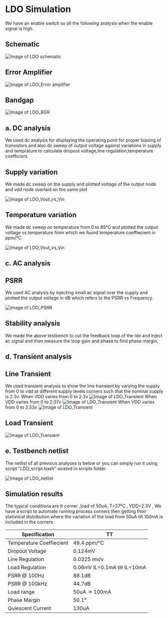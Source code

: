 # LDO Simulation

We have an enable switch so all the following analysis when the enable signal is high.

## Schematic

![Image of LDO schematic](https://github.com/mabrains/Analog_blocks/blob/main/Analog_Blocks/LDO/Images/LDO_v2/Testbench_schematic.png)

## Error Amplifier 

![Image of LDO_Error amplifier](https://github.com/mabrains/Analog_blocks/blob/main/Analog_Blocks/LDO/Images/LDO_v2/Error_Amp.png)

## Bandgap

![Image of LDO_BGR](https://github.com/mabrains/Analog_blocks/blob/main/Analog_Blocks/LDO/Images/LDO_v2/Bandgap_symbol.png)


## a. DC analysis

We used dc analysis for displaying the operating point for proper biasing of transistors and also dc sweep of output voltage against variations in supply and temprature to calculate dropout voltage,line regulation,temperature coefficient.

## Supply variation
We made dc sweep on the supply and plotted voltage of the output node and vdd node overlaid on the same plot

![Image of LDO_Vout_vs_Vin](https://github.com/mabrains/Analog_blocks/blob/main/Analog_Blocks/LDO/Images/LDO_v2/dcsweep.png)

## Temperature variation
We made dc sweep on temperature from 0 to 85°C and plotted the output voltage vs temperature from which we found temperature coeffiecient in ppm/°C.

![Image of LDO_Vout_vs_Vin](https://github.com/mabrains/Analog_blocks/blob/main/Analog_Blocks/LDO/Images/LDO_v2/tempsweep.png)

## c. AC analysis
## PSRR
We used AC analysis by injecting small ac signal over the supply and plotted the output voltage in dB which refers to the PSRR vs Frequency.

![Image of LDO_PSRR](https://github.com/mabrains/Analog_blocks/blob/main/Analog_Blocks/LDO/Images/LDO_v2/psrr.png)
## Stability analysis
We made the above testbench to cut the feedback loop of the ldo and inject ac signal and then measure the loop gain and phase to find phase margin.
## d. Transient analysis

## Line Transient 
We used transient analysis to show the line transient by varying the supply from 0 to vdd at different supply levels corners such that the nominal supply is 2.3v.
When VDD varies from 0 to 2.3v
![Image of LDO_Transient](https://github.com/mabrains/Analog_blocks/blob/main/Analog_Blocks/LDO/Images/LDO_v2/tran2.3v.png)
When VDD varies from 0 to 2.07v
![Image of LDO_Transient](https://github.com/mabrains/Analog_blocks/blob/main/Analog_Blocks/LDO/Images/LDO_v2/tran2.1v.png)
When VDD varies from 0 to 2.53v
![Image of LDO_Transient](https://github.com/mabrains/Analog_blocks/blob/main/Analog_Blocks/LDO/Images/LDO_v2/tran2.5v.png)
## Load Transient 
![Image of LDO_Transient](https://github.com/mabrains/Analog_blocks/blob/main/Analog_Blocks/LDO/Images/LDO_v2/tran2.5v.png)
## e. Testbench netlist

The netlist of all previous analyses is below or you can simply run it using script "LDO_script.bash" existed in scripts folder.

![Image of LDO_netlist](https://github.com/mabrains/Analog_blocks/blob/main/Analog_Blocks/LDO/Images/LDO_v2/load_transient.png)

## Simulation results
The typical conditions are tt corner ,load of 50uA, T=27°C , VDD=2.3V , We have a script to automate running process corners then getting their statistical distribution where the variation of the load from 50uA till 100mA is included in the corners  

  Specification  |      TT                  
-----------------| ---------------
Temperature Coeffiecient   | 49.4 ppm/°C
Dropout Voltage            | 0.124mV
Line Regulation            | 0.0325 mv/v
Load Regulation            | 0.06mV    IL=0.1mA till IL=10mA
PSRR @ 100Hz               | 88.1dB
PSRR @ 100kHz              | 44.7dB
Load range                 | 50uA -> 100mA
Phase Margin               | 50.1°
Quiescent Current          | 130uA
